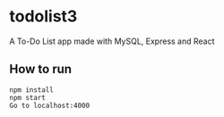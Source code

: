 # todolist3
A To-Do List app made with MySQL, Express and React

## How to run
```
npm install
npm start
Go to localhost:4000
```
